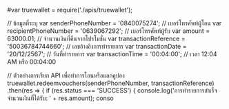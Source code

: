 #var truewallet = require('./apis/truewallet');

// ข้อมูลที่ระบุ
var senderPhoneNumber = '0840075274';  // เบอร์โทรศัพท์ผู้โอน
var recipientPhoneNumber = '0639067292';  // เบอร์โทรศัพท์ผู้รับ
var amount = 63000.01;  // จำนวนเงินที่คืนจากโปรโมชั่น
var transactionReference = '50036784744660';  // เลขอ้างอิงการทำรายการ
var transactionDate = '20/12/2567';  // วันที่ทำรายการ
var transactionTime = '00:04:00';  // เวลา 12:04 AM หรือ 00:04:00

// ตัวอย่างการเรียก API เพื่อทำการโอนหรือแลกคูปอง
truewallet.redeemvouchers(senderPhoneNumber, transactionReference)
.then(res => {
    if (res.status === 'SUCCESS') {
        console.log('การทำรายการสำเร็จ จำนวนเงินที่ได้รับ: ' + res.amount);
        conso
